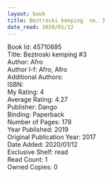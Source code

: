 ```yaml
---
layout: book
title: Beztroski kemping  no. 3
date_read: 2020/01/12
---
```


Book Id: 45710695<br />
Title: Beztroski kemping #3<br />
Author: Afro<br />
Author l-f: Afro, Afro<br />
Additional Authors: <br />
ISBN: <br />
My Rating: 4<br />
Average Rating: 4.27<br />
Publisher: Dango<br />
Binding: Paperback<br />
Number of Pages: 178<br />
Year Published: 2019<br />
Original Publication Year: 2017<br />
Date Added: 2020/01/12<br />
Exclusive Shelf: read<br />
Read Count: 1<br />
Owned Copies: 0<br />

